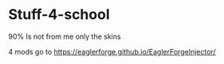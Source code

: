 # Stuff-4-school
90% Is not from me only the skins 

4 mods go to  https://eaglerforge.github.io/EaglerForgeInjector/
